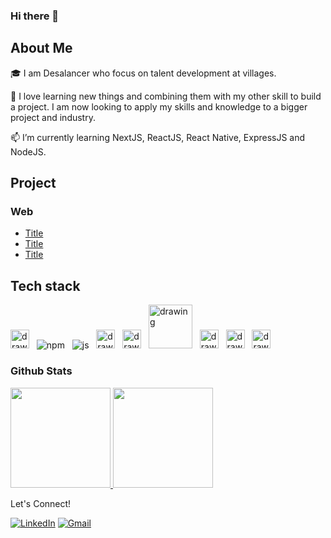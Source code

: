 ### Hi there 👋

<!-- Greeting -->
##  About Me
🎓 I am Desalancer who focus on talent development at villages.

💪 I love learning new things and combining them with my other skill to build a project. I am now looking to apply my skills and knowledge to a bigger project and industry.

📫 I’m currently learning NextJS, ReactJS, React Native, ExpressJS and NodeJS.

## Project
### Web
- [Title](https://desalancer.github.io)
- [Title](https://desalancer.github.io)
- [Title](https://desalancer.github.io)


## Tech stack
<img src="https://upload.wikimedia.org/wikipedia/commons/thumb/d/d5/Tailwind_CSS_Logo.svg/2048px-Tailwind_CSS_Logo.svg.png" alt="drawing" width="30" title="Tailwind"/> &nbsp;
![npm](https://user-images.githubusercontent.com/79355239/151290690-197d5ed7-a766-4664-a138-062e6ecd56d1.svg "Node Package Manager") &nbsp;
![js](https://user-images.githubusercontent.com/79355239/151290689-1e8de89e-fa0e-4198-ac3c-481f4813895a.svg "Javascript") &nbsp;
<img src="https://upload.wikimedia.org/wikipedia/commons/thumb/c/c3/Python-logo-notext.svg/800px-Python-logo-notext.svg.png" alt="drawing" width="30" title="Python"/> &nbsp;
<img src="https://upload.wikimedia.org/wikipedia/commons/thumb/a/a7/React-icon.svg/1200px-React-icon.svg.png" alt="drawing" width="30" title="React Js & React Native"/> &nbsp;
<img src="https://expressjs.com/images/express-facebook-share.png" alt="drawing" width="70" title="Express Js"/> &nbsp;
<img src="https://www.rlogical.com/wp-content/uploads/2021/08/Rlogical-Blog-Images-thumbnail.png" alt="drawing" width="30" title="Next Js"/> &nbsp;
<img src="https://avatars.githubusercontent.com/u/186522?s=280&v=4" alt="drawing" width="30" title="Geoserver"/> &nbsp;
<img src="https://seeklogo.com/images/N/nodejs-logo-FBE122E377-seeklogo.com.png" alt="drawing" width="30" title="Node Js"/> &nbsp;

### Github Stats
<p align="left">
<a href="https://github.com/desalancer">
  <img height="160em" src="https://github-readme-stats-eight-theta.vercel.app/api?username=desalancer&show_icons=true&theme=dark&include_all_commits=true&count_private=true"/>
  <img height="160em" src="https://github-readme-stats-eight-theta.vercel.app/api/top-langs/?username=desalancer&layout=compact&langs_count=8&theme=dark"/>
</a>
</p>

Let's Connect!
<p>
  <a href="https://www.linkedin.com/" target="_blank"><img alt="LinkedIn" src="https://img.shields.io/badge/linkedin-%230077B5.svg?&style=for-the-badge&logo=linkedin&logoColor=white" /></a>
  <a href="desalancer@gmail.com" target="_blank"><img alt="Gmail" src="https://img.shields.io/badge/gmail-D14836?&style=for-the-badge&logo=gmail&logoColor=white"/></a>
</p>


<!--
**desalancer/desalancer** is a ✨ _special_ ✨ repository because its `README.md` (this file) appears on your GitHub profile.

Here are some ideas to get you started:

- 🔭 I’m currently working on ...
- 🌱 I’m currently learning ...
- 👯 I’m looking to collaborate on ...
- 🤔 I’m looking for help with ...
- 💬 Ask me about ...
- 📫 How to reach me: ...
- 😄 Pronouns: ...
- ⚡ Fun fact: ...
-->
